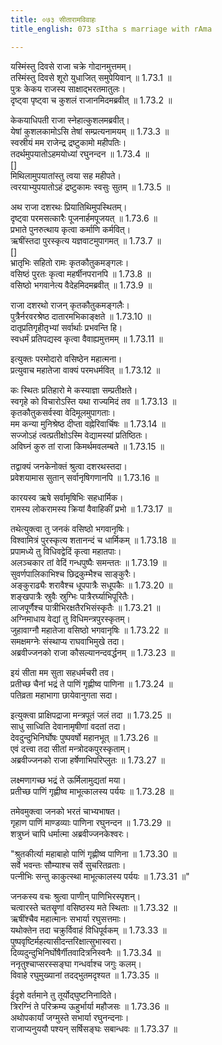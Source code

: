 ```yaml
---
title: ०७३ सीतारामविवाहः
title_english: 073 sItha s marriage with rAma

---
```

<div class="audioEmbed"  caption="श्रीराम-हरिसीताराममूर्ति-घनपाठिभ्यां वचनम्" src="https://archive.org/download/Ramayana-recitation-Sriram-harisItArAmamUrti-Ghanapaati-v2/Kanda_1/Kanda_1_BK-073-Sita_Rama_Vivahaha.mp3"></div>

यस्मिंस्तु दिवसे राजा चक्रे गोदानमुत्तमम्।  
तस्मिंस्तु दिवसे शूरो युधाजित् समुपेयिवान् ॥ 1.73.1 ॥   
पुत्रः केकय राजस्य साक्षाद्भरतमातुलः।  
दृष्ट्वा पृष्ट्वा च कुशलं राजानमिदमब्रवीत् ॥ 1.73.2 ॥   

केकयाधिपती राजा स्नेहात्कुशलमब्रवीत्।  
येषां कुशलकामोऽसि तेषां सम्प्रत्यनामयम् ॥ 1.73.3 ॥   
स्वस्रीयं मम राजेन्द्र द्रष्टुकामो महीपतिः।  
तदर्थमुपयातोऽहमयोध्यां रघुनन्दन ॥ 1.73.4 ॥   
[]  
मिथिलामुपयातांस्तु त्वया सह महीपते।  
त्वरयाभ्युपयातोऽहं द्रष्टुकामः स्वसुः सुतम् ॥ 1.73.5 ॥   

अथ राजा दशरथः प्रियातिथिमुपस्थितम्।  
दृष्ट्वा परमसत्कारैः पूजनार्हमपूजयत् ॥ 1.73.6 ॥   
प्रभाते पुनरुत्थाय कृत्वा कर्माणि कर्मवित्।  
ऋषींस्तदा पुरस्कृत्य यज्ञवाटमुपागमत् ॥ 1.73.7 ॥   
[]  
भ्रातृभिः सहितो रामः कृतकौतुकमङ्गलः।  
वसिष्ठं पुरतः कृत्वा महर्षीनपरानपि ॥ 1.73.8 ॥   
वसिष्ठो भगवानेत्य वैदेहमिदमब्रवीत् ॥ 1.73.9 ॥   

राजा दशरथो राजन् कृतकौतुकमङ्गलैः।  
पुत्रैर्नरवरश्रेष्ठ दातारमभिकाङ्क्षते ॥ 1.73.10 ॥   
दातृप्रतिगृहीतृभ्यां सर्वार्थाः प्रभवन्ति हि।  
स्वधर्मं प्रतिपद्यस्व कृत्वा वैवाह्यमुत्तमम् ॥ 1.73.11 ॥   

इत्युक्तः परमोदारो वसिष्ठेन महात्मना।  
प्रत्युवाच महातेजा वाक्यं परमधर्मवित् ॥ 1.73.12 ॥   

कः स्थितः प्रतिहारो मे कस्याज्ञा सम्प्रतीक्षते।  
स्वगृहे को विचारोऽस्ति यथा राज्यमिदं तव ॥ 1.73.13 ॥   
कृतकौतुकसर्वस्वा वेदिमूलमुपागताः।  
मम कन्या मुनिश्रेष्ठ दीप्ता वह्नेरिवार्चिषः ॥ 1.73.14 ॥   
सज्जोऽहं त्वत्प्रतीक्षोऽस्मि वेद्यामस्यां प्रतिष्ठितः।  
अविघ्नं कुरु तां राजा किमर्थमवलम्बते ॥ 1.73.15 ॥   

तद्वाक्यं जनकेनोक्तं श्रुत्वा दशरथस्तदा।  
प्रवेशयामास सुतान् सर्वानृषिगणानपि ॥ 1.73.16 ॥   

कारयस्व ऋषे सर्वामृषिभिः सहधार्मिक।  
रामस्य लोकरामस्य क्रियां वैवाहिकीं प्रभो ॥ 1.73.17 ॥   

तथेत्युक्त्वा तु जनकं वसिष्ठो भगवानृषिः।  
विश्वामित्रं पुरस्कृत्य शतानन्दं च धार्मिकम् ॥ 1.73.18 ॥   
प्रपामध्ये तु विधिवद्वेदिं कृत्वा महातपाः।  
अलञ्चकार तां वेदिं गन्धपुष्पैः समन्ततः ॥ 1.73.19 ॥   
सुवर्णपालिकाभिश्च छिद्रकुम्भैश्च साङ्कुरैः।  
अङ्कुराढ्यैः शरावैश्च धूपपात्रैः सधूपकैः ॥ 1.73.20 ॥   
शङ्खपात्रैः स्रुवैः स्रुग्भिः पात्रैरर्घ्याभिपूरितैः।  
लाजपूर्णैश्च पात्रीभिरक्षतैरभिसंस्कृतैः ॥ 1.73.21 ॥   
अग्निमाधाय वेद्यां तु विधिमन्त्रपुरस्कृतम्।  
जुहावाग्नौ महातेजा वसिष्ठो भगवानृषिः ॥ 1.73.22 ॥   
समक्षमग्नेः संस्थाप्य राघवाभिमुखे तदा।  
अब्रवीज्जनको राजा कौसल्यानन्दवर्द्धनम् ॥ 1.73.23 ॥   

इयं सीता मम सुता सहधर्मचरी तव।  
प्रतीच्छ चैनां भद्रं ते पाणिं गृह्णीष्व पाणिना ॥ 1.73.24 ॥   
पतिव्रता महाभागा छायेवानुगता सदा।  

इत्युक्त्वा प्राक्षिपद्राजा मन्त्रपूतं जलं तदा ॥ 1.73.25 ॥   
साधु साध्विति देवानामृषीणां वदतां तदा।  
देवदुन्दुभिनिर्घोषः पुष्पवर्षो महानभूत् ॥ 1.73.26 ॥   
एवं दत्त्वा तदा सीतां मन्त्रोदकपुरस्कृताम्।  
अब्रवीज्जनको राजा हर्षेणाभिपरिप्लुतः ॥ 1.73.27 ॥   

लक्ष्मणागच्छ भद्रं ते ऊर्मिलामुद्यतां मया।  
प्रतीच्छ पाणिं गृह्णीष्व माभूत्कालस्य पर्ययः ॥ 1.73.28 ॥   

तमेवमुक्त्वा जनको भरतं चाभ्यभाषत।  
गृहाण पाणिं माण्डव्याः पाणिना रघुनन्दन ॥ 1.73.29 ॥   
शत्रुघ्नं चापि धर्मात्मा अब्रवीज्जनकेश्वरः।  

"श्रुतकीर्त्या महाबाहो पाणिं गृह्णीष्व पाणिना ॥ 1.73.30 ॥   
सर्वे भवन्तः सौम्याश्च सर्वे सुचरितव्रताः।  
पत्नीभिः सन्तु काकुत्स्था माभूत्कालस्य पर्ययः ॥ 1.73.31 ॥"   

जनकस्य वचः श्रुत्वा पाणीन् पाणिभिरस्पृशन्।  
चत्वारस्ते चतसॄणां वसिष्ठस्य मते स्थिताः ॥ 1.73.32 ॥   
ऋषींश्चैव महात्मानः सभार्या रघुसत्तमाः।  
यथोक्तेन तदा चक्रुर्विवाहं विधिपूर्वकम् ॥ 1.73.33 ॥   
पुष्पवृष्टिर्महत्यासीदन्तरिक्षात्सुभास्वरा।  
दिव्यदुन्दुभिनिर्घोषैर्गीतवादित्रनिस्वनैः ॥ 1.73.34 ॥   
ननृतुश्चाप्सरस्सङ्घा गन्धर्वाश्च जगुः कलम्।  
विवाहे रघुमुख्यानां तदद्भुतमदृश्यत ॥ 1.73.35 ॥   

ईदृशे वर्तमाने तु तूर्योद्घुष्टनिनादिते।  
त्रिरग्निं ते परिक्रम्य ऊहुर्भार्या महौजसः ॥ 1.73.36 ॥   
अथोपकार्यां जग्मुस्ते सभार्या रघुनन्दनाः।  
राजाप्यनुययौ पश्यन् सर्षिसङ्घः सबान्धवः ॥ 1.73.37 ॥   